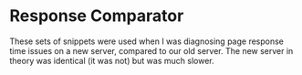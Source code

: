 # Response Comparator

These sets of snippets were used when I was diagnosing page response time issues on a new server, compared to our old server. The new server in theory was identical (it was not) but was much slower.